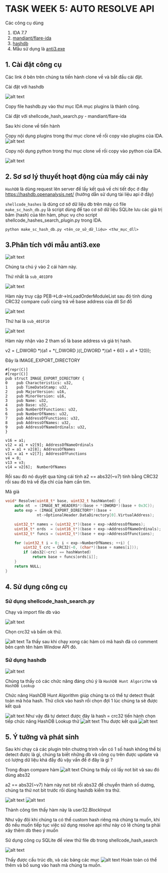 # TASK WEEK 5: AUTO RESOLVE API

Các công cụ dùng

1. IDA 7.7
2. [mandiant/flare-ida](https://github.com/mandiant/flare-ida/tree/master)
3. [hashdb](https://github.com/OALabs/hashdb-ida)
4. Mẫu sử dụng là [anti3.exe](./file/anti3.exe)

## 1. Cài đặt công cụ

Các link ở bên trên chúng ta tiến hành clone về và bắt đầu cài đặt.


Cài đặt với hashdb

![alt text](./img/image1.png)

Copy file hashdb.py vào thư mục IDA mục plugins là thành công.

Cài đặt với shellcode_hash_search.py - mandiant/flare-ida

Sau khi clone về tiến hành

Copy nội dụng plugins trong thư mục clone về rồi copy vào plugins của IDA.
![alt text](./img/image2.png)

Copy nội dụng python trong thư mục clone về rồi copy vào python của IDA.

![alt text](./img/image3.png)

## 2. Sơ sơ lý thuyết hoạt động của mấy cái này


```HashDB``` là dùng request lên server để lấy kết quả về chi tiết đọc ở đây https://hashdb.openanalysis.net/ (hướng dẫn sử dụng tài liệu api ở đây)

```shellcode_hashes``` là dùng cơ sở dữ liệu db trên máy có file ```make_sc_hash_db.py``` là script dùng để tạo cơ sở dữ liệu SQLite lưu các giá trị băm (hash) của tên hàm, phục vụ cho script shellcode_hashes_search_plugin.py trong IDA.


```Python3
python make_sc_hash_db.py <tên_cơ_sở_dữ_liệu> <thư_mục_dll>
```


## 3.Phân tích với mẫu anti3.exe

![alt text](./img/image4.png)

Chúng ta chú ý vào 2 cái hàm này.

Thứ nhất là ```sub_401DF0```

![alt text](./img/image5.png)

Hàm này truy cập PEB->Ldr->InLoadOrderModuleList sau đó tính dùng CRC32 compare cuối cùng trả về base address của dll
Sơ đồ

![alt text](./img/image6.png)


Thứ hai là ```sub_401F10```

![alt text](./img/image7.png)

Hàm này nhận vào 2 tham số là base address và giá trị hash.



v2 = (_DWORD *)(a1 + *(_DWORD *)(*(_DWORD *)(a1 + 60) + a1 + 120));

Đây là IMAGE_EXPORT_DIRECTORY

```
#[repr(C)]
#[repr(C)]
pub struct IMAGE_EXPORT_DIRECTORY {
0    pub Characteristics: u32,
1    pub TimeDateStamp: u32,
2    pub MajorVersion: u16,
2    pub MinorVersion: u16,
3    pub Name: u32,
4    pub Base: u32,
5    pub NumberOfFunctions: u32,
6    pub NumberOfNames: u32,
7    pub AddressOfFunctions: u32,
8    pub AddressOfNames: u32,
9    pub AddressOfNameOrdinals: u32,
}
```

```
v16 = a1;
v12 = a1 + v2[9]; AddressOfNameOrdinals
v3 = a1 + v2[8]; AddressOfNames
v11 = a1 + v2[7]; AddressOfFunctions
v4 = 0;
v13 = v3;
v14 = v2[6];  NumberOfNames
```

Rồi sau đó nó duyệt qua từng cái tính a2 == abs32(~v7) tính bằng CRC32 rồi sau đó trả về địa chỉ của hàm cần tìm.

Mã giả

```C
void* Resolve(uint8_t* base, uint32_t hashWanted) {
    auto nt  = (IMAGE_NT_HEADERS*)(base + *(DWORD*)(base + 0x3C));
    auto exp = (IMAGE_EXPORT_DIRECTORY*)(base +
              nt->OptionalHeader.DataDirectory[0].VirtualAddress);

    uint32_t* names = (uint32_t*)(base + exp->AddressOfNames);
    uint16_t* ords  = (uint16_t*)(base + exp->AddressOfNameOrdinals);
    uint32_t* funcs = (uint32_t*)(base + exp->AddressOfFunctions);

    for (uint32_t i = 0; i < exp->NumberOfNames; ++i) {
        uint32_t crc = CRC32(~0, (char*)(base + names[i]));
        if (abs32(~crc) == hashWanted)
            return base + funcs[ords[i]];
    }
    return NULL;
}
```
## 4. Sử dụng công cụ

### Sử dụng shellcode_hash_search.py

Chạy và import file db vào

![alt text](./img/image8.png)

Chọn crc32 và bấm ok thử.

![alt text](./img/image9.png)
Ta thấy sau khi chạy xong các hàm có mã hash đã có comment bên cạnh tên hàm Window API đó.


### Sử dụng hashdb


![alt text](./img/image10.png)

Chúng ta thấy có các chức năng đáng chú ý là ```HashDB Hunt Algorithm``` và ```HashDB Lookup```

Chức năng HashDB Hunt Algorithm giúp chúng ta có thể tự detect thuật toán mã hóa hash. Thử click vào hash rồi chọn đợi 1 lúc chúng ta sẽ được kết quả 

![alt text](./img/image11.png)
Như vậy đã tự detect được đây là hash = crc32 tiến hành chọn tiếp chức năng HashDB Lookup thử 
![alt text](./img/image12.png)
Thu được kết quả 
![alt text](./img/image13.png)


## 5. Ý tưởng và phát sinh

Sau khi chạy cả các plugin trên chương trình vẫn có 1 số hash không thể bị detect được là gì, chúng ta biết những db và công cụ trên được update và có lượng dữ liệu khá đầy đủ vậy vấn đề ở đây là gì ? 

Trong đoạn compare hàm 
![alt text](./img/image14.png)
Chúng ta thấy có lấy not bit và sau đó dùng abs32

a2 == abs32(~v7) hàm này not bit rồi abs32 để chuyển thành số dương, chúng ta thử not bit trước rồi dùng hashdb kiểm tra thử. 


![alt text](./img/image15.png)
![alt text](./img/image16.png)

Thành công tìm thấy hàm này là user32.BlockInput

Như vậy đôi khi chúng ta có thể custom hash riêng mà chúng ta muốn, khi đó nếu muốn tiếp tục việc sử dụng resolve api như này có lẽ chúng ta phải xây thêm db theo ý muốn 

Sử dụng công cụ SQLite để view thử file db trong shellcode_hash_search 

![alt text](./img/image17.png)

Thấy được cấu trúc db, và các bảng các mục 
![alt text](./img/image18.png)
Hoàn toàn có thể thêm và bổ sung vào hash mà chúng ta muốn.